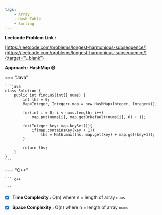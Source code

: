 ```yaml
---
tags:
    - Array
    - Hash Table
    - Sorting
---
```


**Leetcode Problem Link :**

[https://leetcode.com/problems/longest-harmonious-subsequence/](https://leetcode.com/problems/longest-harmonious-subsequence/){:target="\_blank"}

**Approach : HashMap :smile:**

=== "Java"

    ```java
    class Solution {
        public int findLHS(int[] nums) {
            int lhs = 0;
            Map<Integer, Integer> map = new HashMap<Integer, Integer>();

            for(int i = 0; i < nums.length; i++)
                map.put(nums[i], map.getOrDefault(nums[i], 0) + 1);

            for(Integer key: map.keySet()){
                if(map.containsKey(key + 1))
                    lhs = Math.max(lhs, map.get(key) + map.get(key+1));
            }

            return lhs;
        }
    }
    ```

=== "C++"

    ``` c++

    ```

-   [x] **Time Complexity :** O(n) where n = length of array `nums`

-   [x] **Space Complexity :** O(n) where n = length of array `nums`
